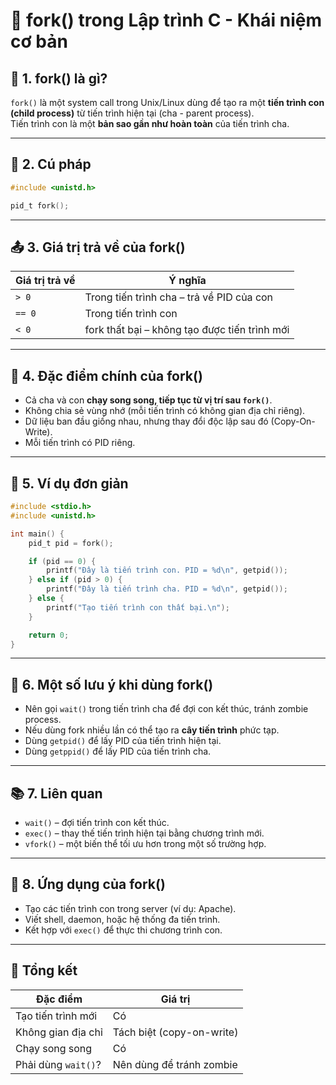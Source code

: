 # 🧬 fork() trong Lập trình C - Khái niệm cơ bản

## 📌 1. fork() là gì?

`fork()` là một system call trong Unix/Linux dùng để tạo ra một **tiến trình con (child process)** từ tiến trình hiện tại (cha - parent process).  
Tiến trình con là một **bản sao gần như hoàn toàn** của tiến trình cha.

---

## 🔧 2. Cú pháp

```c
#include <unistd.h>

pid_t fork();
```

---

## 📤 3. Giá trị trả về của fork()

| Giá trị trả về     | Ý nghĩa                                      |
|--------------------|----------------------------------------------|
| `> 0`              | Trong tiến trình cha – trả về PID của con     |
| `== 0`             | Trong tiến trình con                         |
| `< 0`              | fork thất bại – không tạo được tiến trình mới |

---

## 🧠 4. Đặc điểm chính của fork()

- Cả cha và con **chạy song song, tiếp tục từ vị trí sau `fork()`**.
- Không chia sẻ vùng nhớ (mỗi tiến trình có không gian địa chỉ riêng).
- Dữ liệu ban đầu giống nhau, nhưng thay đổi độc lập sau đó (Copy-On-Write).
- Mỗi tiến trình có PID riêng.

---

## 🧪 5. Ví dụ đơn giản

```c
#include <stdio.h>
#include <unistd.h>

int main() {
    pid_t pid = fork();

    if (pid == 0) {
        printf("Đây là tiến trình con. PID = %d\n", getpid());
    } else if (pid > 0) {
        printf("Đây là tiến trình cha. PID = %d\n", getpid());
    } else {
        printf("Tạo tiến trình con thất bại.\n");
    }

    return 0;
}
```

---

## 🔄 6. Một số lưu ý khi dùng fork()

- Nên gọi `wait()` trong tiến trình cha để đợi con kết thúc, tránh zombie process.
- Nếu dùng fork nhiều lần có thể tạo ra **cây tiến trình** phức tạp.
- Dùng `getpid()` để lấy PID của tiến trình hiện tại.
- Dùng `getppid()` để lấy PID của tiến trình cha.

---

## 📚 7. Liên quan

- `wait()` – đợi tiến trình con kết thúc.
- `exec()` – thay thế tiến trình hiện tại bằng chương trình mới.
- `vfork()` – một biến thể tối ưu hơn trong một số trường hợp.

---

## 🧭 8. Ứng dụng của fork()

- Tạo các tiến trình con trong server (ví dụ: Apache).
- Viết shell, daemon, hoặc hệ thống đa tiến trình.
- Kết hợp với `exec()` để thực thi chương trình con.

---

## 📌 Tổng kết

| Đặc điểm              | Giá trị                                |
|-----------------------|----------------------------------------|
| Tạo tiến trình mới    | Có                                     |
| Không gian địa chỉ    | Tách biệt (copy-on-write)              |
| Chạy song song        | Có                                     |
| Phải dùng `wait()`?   | Nên dùng để tránh zombie               |
